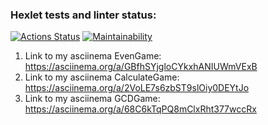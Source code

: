 ### Hexlet tests and linter status:
[![Actions Status](https://github.com/Lunycat/java-project-61/actions/workflows/hexlet-check.yml/badge.svg)](https://github.com/Lunycat/java-project-61/actions)
[![Maintainability](https://api.codeclimate.com/v1/badges/c34cc534f6a8c3b8e626/maintainability)](https://codeclimate.com/github/Lunycat/java-project-61/maintainability)

1) Link to my asciinema EvenGame: https://asciinema.org/a/GBfhSYjgloCYkxhANIUWmVExB
2) Link to my asciinema CalculateGame: https://asciinema.org/a/2VoLE7s6zbST9slOiy0DEYtJo
3) Link to my asciinema GCDGame: https://asciinema.org/a/68C6kTqPQ8mClxRht377wccRx

